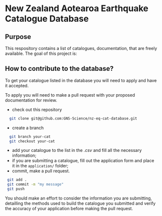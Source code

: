 # New Zealand Aotearoa Earthquake Catalogue Database

## Purpose

This respository contains a list of catalogues, documentation, that are freely available. The goal of this project is:

## How to contribute to the database?
To get your catalogue listed in the database you will need to apply and have it accepted. 

To apply you will need to make a pull request with your proposed documentation for review.
 - check out this repository 
```bash
  git clone git@github.com:GNS-Science/nz-eq-cat-database.git
```
 - create a branch 
```bash
  git branch your-cat
  git checkout your-cat
```
- add your catalogue to the list in the *.csv* and fill all the necessary information;
- if you are submitting a catalogue, fill out the application form and place it in the `application/` folder;
- commit, make a pull request.

```bash
 git add .
 git commit -m "my message"
 git push
 ```

You should make an effort to consider the information you are submitting, detailling the methods used to build the catalogue you submitted and verify the accuracy of your application before making the pull request. 
